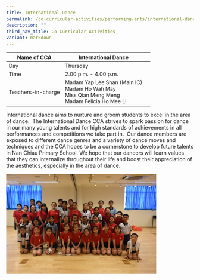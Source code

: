 ```yaml
---
title: International Dance
permalink: /co-curricular-activities/performing-arts/international-dance/
description: ""
third_nav_title: Co Curricular Activities
variant: markdown
---
```

|Name of CCA|International Dance|  |
| -------- | ------- | --------------- |
|Day | Thursday | 
| Time |2.00 p.m. - 4.00 p.m. 
|Teachers-in-charge |Madam Yap Lee Shan (Main IC)<br>Madam Ho Wah May <br>Miss Qian Meng Meng<br>Madam Felicia Ho Mee Li

<p style="box-sizing: inherit; font-size: 1em;">International dance aims to nurture and groom students to excel in the area of dance.&nbsp; The International Dance CCA strives to spark passion for dance in our many young talents and for high standards of achievements in all performances and competitions we take part in.&nbsp; Our dance members are exposed to different dance genres and a variety of dance moves and techniques and the CCA hopes to be a cornerstone to develop future talents in Nan Chiau Primary School. We hope that our dancers will learn values that they can internalize throughout their life and boost their appreciation of the aesthetics, especially in the area of dance.</p>

<img src="/images/CoCurricularActivities/International%20Dance/International_Dance_2024.jpg" style="width:80%">